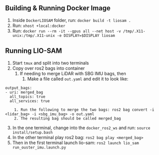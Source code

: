 
## Building & Running Docker Image
1. Inside `DockerLIOSAM` folder, run: `docker build -t liosam .`
2. Run: `xhost +local:docker`
3. Run: `docker run --rm -it --gpus all --net host -v /tmp/.X11-unix:/tmp/.X11-unix -e DISPLAY=$DISPLAY liosam`

## Running LIO-SAM
1. Start `tmux` and split into two terminals
2. Copy over ros2 bags into container
	1. If needing to merge LiDAR with SBG IMU bags, then
		1. Make a file called `out.yaml` and edit it to look like:
```
output_bags:
- uri: merged_bag
  all_topics: true
  all_services: true
```
		1. Run the following to merge the two bags: ros2 bag convert -i <lidar_bag> -i <sbg_imu_bag> -o out.yaml 
		2. The resulting bag should be called merged_bag
3. In the one terminal, change into the `docker_ros2_ws` and run: `source install/setup.bash`
4. In the other terminal play ros2 bag: `ros2 bag play <merged_bag>`
5. Then in the first terminal launch lio-sam: `ros2 launch lio_sam run_ouster_imu.launch.py`